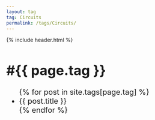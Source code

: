 ```yaml
---
layout: tag
tag: Circuits
permalink: /tags/Circuits/
---
```

{% include header.html %}
<style>
  h1 {
    font-size: 36px; /* 大標題字體 */
  }
  ul {
    font-size: 20px; /* 清單字體 */
  }
  ul li a {
    font-size: 20px; /* 連結字體 */
    text-decoration: none;
  }
  ul li a:hover {
    text-decoration: underline;
  }
</style>
<h1>#{{ page.tag }}</h1>

<ul>
  {% for post in site.tags[page.tag] %}
    <li><a href="{{ post.url }}">{{ post.title }}</a></li>
  {% endfor %}
</ul>
